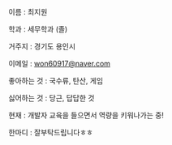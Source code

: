 이름 : 최지원

학과 : 세무학과 (졸)

거주지 : 경기도 용인시 


이메일 : won60917@naver.com


좋아하는 것 : 국수류, 탄산, 게임

싫어하는 것 : 당근, 답답한 것

현재 : 개발자 교육을 들으면서 역량을 키워나가는 중!

한마디 : 잘부탁드립니다ㅎㅎ
